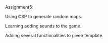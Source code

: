 Assignment5:

Using CSP to generate random maps.

Learning adding sounds to the game.

Adding several functionalities to given template.


